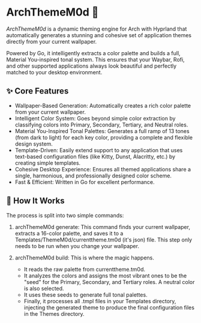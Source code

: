 # ArchThemeM0d 🎨

*ArchThemeM0d* is a dynamic theming engine for Arch with Hyprland that automatically generates a stunning and cohesive set of application themes directly from your current wallpaper.

Powered by Go, it intelligently extracts a color palette and builds a full, Material You-inspired tonal system. This ensures that your Waybar, Rofi, and other supported applications always look beautiful and perfectly matched to your desktop environment.

## ✨ Core Features

- Wallpaper-Based Generation: Automatically creates a rich color palette from your current wallpaper.
- Intelligent Color System: Goes beyond simple color extraction by classifying colors into Primary, Secondary, Tertiary, and Neutral roles.
- Material You-Inspired Tonal Palettes: Generates a full ramp of 13 tones (from dark to light) for each key color, providing a complete and flexible design system.
- Template-Driven: Easily extend support to any application that uses text-based configuration files (like Kitty, Dunst, Alacritty, etc.) by creating simple templates.
- Cohesive Desktop Experience: Ensures all themed applications share a single, harmonious, and professionally designed color scheme.
- Fast & Efficient: Written in Go for excellent performance.


## 🚀 How It Works

The process is split into two simple commands:


1. archThemeM0d generate: This command finds your current wallpaper, extracts a 16-color palette, and saves it to a Templates/ThemeM0d/currenttheme.tm0d (it's json) file. This step only needs to be run when you change your wallpaper.


2. archThemeM0d build: This is where the magic happens.

	- It reads the raw palette from currenttheme.tm0d.
	- It analyzes the colors and assigns the most vibrant ones to be the "seed" for the Primary, Secondary, and Tertiary roles. A neutral color is also selected.
	- It uses these seeds to generate full tonal palettes.
	- Finally, it processes all .tmpl files in your Templates directory, injecting the generated theme to produce the final configuration files in the Themes directory.
